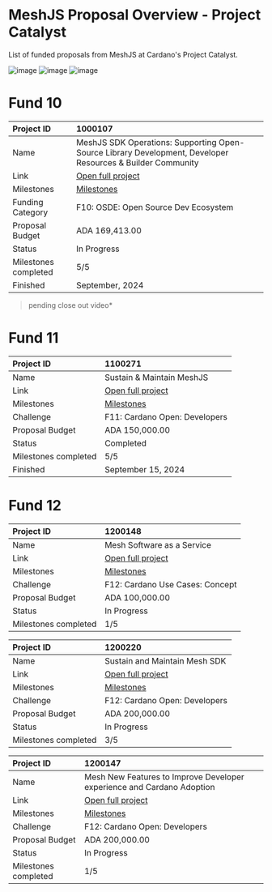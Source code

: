 # MeshJS Proposal Overview - Project Catalyst

List of funded proposals from MeshJS at Cardano's Project Catalyst.

![image](https://github.com/user-attachments/assets/02572a97-414b-4aff-b3ce-bc7a0a991040)
![image](https://github.com/user-attachments/assets/9831a363-5cba-4eb4-aecc-0291a560c772)
![image](https://github.com/user-attachments/assets/0b655b0b-f20c-4240-b285-edf99bcd121a)







# Fund 10

|Project ID|1000107|
|:-----------|:-------------|
|Name|MeshJS SDK Operations: Supporting Open-Source Library Development, Developer Resources & Builder Community|
|Link|[Open full project](https://projectcatalyst.io/funds/10/f10-osde-open-source-dev-ecosystem/meshjs-sdk-operations-supporting-open-source-library-development-developer-resources-and-builder-community)|
|Milestones|[Milestones](https://milestones.projectcatalyst.io/projects/1000107)
|Funding Category|F10: OSDE: Open Source Dev Ecosystem|
|Proposal Budget|ADA 169,413.00|
|Status|In Progress|
|Milestones completed|5/5|
|Finished|September, 2024|
> pending close out video*

# Fund 11

|Project ID|1100271|
|:-----------|:-------------|
|Name|Sustain & Maintain MeshJS|
|Link|[Open full project](https://projectcatalyst.io/funds/11/cardano-open-developers/sustain-and-maintain-meshjs)|
|Milestones|[Milestones](https://milestones.projectcatalyst.io/projects/1100271)
|Challenge|	F11: Cardano Open: Developers|
|Proposal Budget|ADA 150,000.00|
|Status|Completed|
|Milestones completed|5/5|
|Finished|September 15, 2024|

# Fund 12

|Project ID|1200148|
|:-----------|:-------------|
|Name|Mesh Software as a Service|
|Link|[Open full project](https://projectcatalyst.io/funds/12/f12-cardano-use-cases-concept/mesh-software-as-a-service)|
|Milestones|[Milestones](https://milestones.projectcatalyst.io/projects/1200148)|
|Challenge|F12: Cardano Use Cases: Concept|
|Proposal Budget|ADA 100,000.00|
|Status|In Progress|
|Milestones completed|1/5|

|Project ID|1200220|
|:-----------|:-------------|
|Name|Sustain and Maintain Mesh SDK|
|Link|[Open full project](https://projectcatalyst.io/funds/12/f12-cardano-open-developers/sustain-and-maintain-mesh-sdk)|
|Milestones|[Milestones](https://milestones.projectcatalyst.io/projects/1200220)|
|Challenge|F12: Cardano Open: Developers|
|Proposal Budget|	ADA 200,000.00|
|Status|In Progress|
|Milestones completed|3/5|

|Project ID|1200147|
|:-----------|:-------------|
|Name|Mesh New Features to Improve Developer experience and Cardano Adoption|
|Link|[Open full project](https://projectcatalyst.io/funds/12/f12-cardano-open-developers/mesh-new-features-to-improve-developer-experience-and-cardano-adoption)|
|Milestones|[Milestones](https://milestones.projectcatalyst.io/projects/1200147)|
|Challenge|F12: Cardano Open: Developers|
|Proposal Budget|ADA 200,000.00|
|Status|In Progress|
|Milestones completed|1/5|
